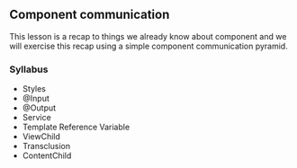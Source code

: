 ## Component communication

This lesson is a recap to things we already know about component and we will exercise this recap using a simple component communication pyramid.

### Syllabus

- Styles
- @Input
- @Output
- Service
- Template Reference Variable
- ViewChild
- Transclusion
- ContentChild
